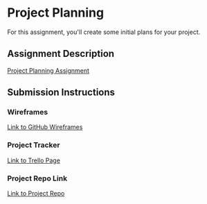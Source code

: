 # Project Planning
For this assignment, you'll create some initial plans for your project.

## Assignment Description
[Project Planning Assignment](https://education.launchcode.org/liftoff/modules/assignments/project-planning)

## Submission Instructions

### Wireframes

[Link to GitHub Wireframes](https://github.com/sakp03/liftoff-assignments/blob/b41251c84f1f45c2e14877be980698a659246889/Wireframe%20for%20LiftOff%20Project.pdf)

### Project Tracker

[Link to Trello Page](https://trello.com/b/bSbFmKn3/project-board)

### Project Repo Link

[Link to Project Repo](https://github.com/sakp03/LiftOffProject_Recipes)
